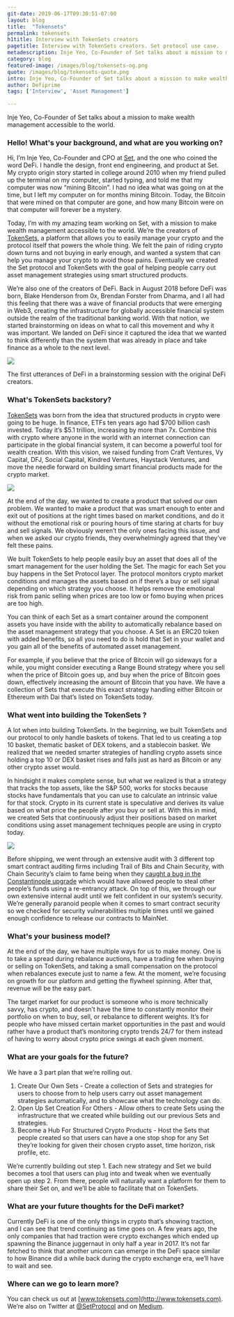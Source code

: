 ```yaml
---
git-date: 2019-06-17T09:30:51-07:00
layout: blog
title:  "Tokensets"
permalink: tokensets
h1title: Interview with TokenSets creators
pagetitle: Interview with TokenSets creators. Set protocol use case.
metadescription: Inje Yeo, Co-Founder of Set talks about a mission to make wealth management accessible to the world.  
category: blog
featured-image: /images/blog/tokensets-og.png
quote: /images/blog/tokensets-quote.png
intro: Inje Yeo, Co-Founder of Set talks about a mission to make wealth management accessible to the world.  
author: Defiprime
tags: ['Interview', 'Asset Management']

---
```

Inje Yeo, Co-Founder of Set talks about a mission to make wealth management accessible to the world.  

### Hello! What's your background, and what are you working on?

Hi, I’m Inje Yeo, Co-Founder and CPO at [Set](https://www.setprotocol.com/), and the one who coined the word DeFi. I handle the design, front end engineering, and product at Set. My crypto origin story started in college around 2010 when my friend pulled up the terminal on my computer, started typing, and told me that my computer was now “mining Bitcoin”. I had no idea what was going on at the time, but I left my computer on for months mining Bitcoin. Today, the Bitcoin that were mined on that computer are gone, and how many Bitcoin were on that computer will forever be a mystery.

Today, I’m with my amazing team working on Set, with a mission to make wealth management accessible to the world. We’re the creators of [TokenSets](http://www.tokensets.com), a platform that allows you to easily manage your crypto and the protocol itself that powers the whole thing. We felt the pain of riding crypto down turns and not buying in early enough, and wanted a system that can help you manage your crypto to avoid those pains. Eventually we created the Set protocol and TokenSets with the goal of helping people carry out asset management strategies using smart structured products.

We’re also one of the creators of DeFi. Back in August 2018 before DeFi was born, Blake Henderson from 0x, Brendan Forster from Dharma, and I all had this feeling that there was a wave of financial products that were emerging in Web3, creating the infrastructure for globally accessible financial system outside the realm of the traditional banking world. With that notion, we started brainstorming on ideas on what to call this movement and why it was important. We landed on DeFi since it captured the idea that we wanted to think differently than the system that was already in place and take finance as a whole to the next level.

![](/images/blog/tokensets1.png)

The first utterances of DeFi in a brainstorming session with the original DeFi creators.

### What's TokenSets backstory?

[TokenSets](http://www.tokensets.com) was born from the idea that structured products in crypto were going to be huge. In finance, ETFs ten years ago had $700 billion cash invested. Today it’s $5.1 trillion, increasing by more than 7x. Combine this with crypto where anyone in the world with an internet connection can participate in the global financial system, it can become a powerful tool for wealth creation. With this vision, we raised funding from Craft Ventures, Vy Capital, DFJ, Social Capital, Kindred Ventures, Haystack Ventures, and move the needle forward on building smart financial products made for the crypto market.

![](/images/blog/tokensets2.png)

At the end of the day, we wanted to create a product that solved our own problem. We wanted to make a product that was smart enough to enter and exit out of positions at the right times based on market conditions, and do it without the emotional risk or pouring hours of time staring at charts for buy and sell signals. We obviously weren’t the only ones facing this issue, and when we asked our crypto friends, they overwhelmingly agreed that they’ve felt these pains.

We built TokenSets to help people easily buy an asset that does all of the smart management for the user holding the Set. The magic for each Set you buy happens in the Set Protocol layer. The protocol monitors crypto market conditions and manages the assets based on if there’s a buy or sell signal depending on which strategy you choose. It helps remove the emotional risk from panic selling when prices are too low or fomo buying when prices are too high.

You can think of each Set as a smart container around the component assets you have inside with the ability to automatically rebalance based on the asset management strategy that you choose. A Set is an ERC20 token with added benefits, so all you need to do is hold that Set in your wallet and you gain all of the benefits of automated asset management.

For example, if you believe that the price of Bitcoin will go sideways for a while, you might consider executing a Range Bound strategy where you sell when the price of Bitcoin goes up, and buy when the price of Bitcoin goes down, effectively increasing the amount of Bitcoin that you have. We have a collection of Sets that execute this exact strategy handling either Bitcoin or Ethereum with Dai that’s listed on TokenSets today.

### What went into building the TokenSets ?

A lot when into building TokenSets. In the beginning, we built TokenSets and our protocol to only handle baskets of tokens. That led to us creating a top 10 basket, thematic basket of DEX tokens, and a stablecoin basket. We realized that we needed smarter strategies of handling crypto assets since holding a top 10 or DEX basket rises and falls just as hard as Bitcoin or any other crypto asset would.

In hindsight it makes complete sense, but what we realized is that a strategy that tracks the top assets, like the S&P 500, works for stocks because stocks have fundamentals that you can use to calculate an intrinsic value for that stock. Crypto in its current state is speculative and derives its value based on what price the people after you buy or sell at. With this in mind, we created Sets that continuously adjust their positions based on market conditions using asset management techniques people are using in crypto today.

![](/images/blog/tokensets3.png)

Before shipping, we went through an extensive audit with 3 different top smart contract auditing firms including Trail of Bits and Chain Security, with Chain Security’s claim to fame being when they [caught a bug in the Constantinople upgrade](https://www.coindesk.com/ethereums-constantinople-upgrade-faces-delay-due-to-security-vulnerability) which would have allowed people to steal other people’s funds using a re-entrancy attack. On top of this, we through our own extensive internal audit until we felt confident in our system’s security. We’re generally paranoid people when it comes to smart contract security so we checked for security vulnerabilities multiple times until we gained enough confidence to release our contracts to MainNet.

### What's your business model?

At the end of the day, we have multiple ways for us to make money. One is to take a spread during rebalance auctions, have a trading fee when buying or selling on TokenSets, and taking a small compensation on the protocol when rebalances execute just to name a few. At the moment, we’re focusing on growth for our platform and getting the flywheel spinning. After that, revenue will be the easy part.

The target market for our product is someone who is more technically savvy, has crypto, and doesn’t have the time to constantly monitor their portfolio on when to buy, sell, or rebalance to different weights. It’s for people who have missed certain market opportunities in the past and would rather have a product that’s monitoring crypto trends 24/7 for them instead of having to worry about crypto price swings at each given moment.

### What are your goals for the future?

We have a 3 part plan that we’re rolling out.
1. Create Our Own Sets - Create a collection of Sets and strategies for users to choose from to help users carry out asset management strategies automatically, and to showcase what the technology can do.
2. Open Up Set Creation For Others - Allow others to create Sets using the infrastructure that we created while building out our previous Sets and strategies.
3. Become a Hub For Structured Crypto Products - Host the Sets that people created so that users can have a one stop shop for any Set they’re looking for given their chosen crypto asset, time horizon, risk profile, etc.

We’re currently building out step 1. Each new strategy and Set we build becomes a tool that users can plug into and tweak when we eventually open up step 2. From there, people will naturally want a platform for them to share their Set on, and we’ll be able to facilitate that on TokenSets.

### What are your future thoughts for the DeFi market?

Currently DeFi is one of the only things in crypto that’s showing traction, and I can see that trend continuing as time goes on. A few years ago, the only companies that had traction were crypto exchanges which ended up spawning the Binance juggernaut in only half a year in 2017. It’s not far fetched to think that another unicorn can emerge in the DeFi space similar to how Binance did a while back during the crypto exchange era, we’ll have to wait and see.

### Where can we go to learn more?

You can check us out at [www.tokensets.com](http://www.tokensets.com). We’re also on Twitter at [@SetProtocol](https://twitter.com/SetProtocol) and on [Medium](https://medium.com/set-protocol).

